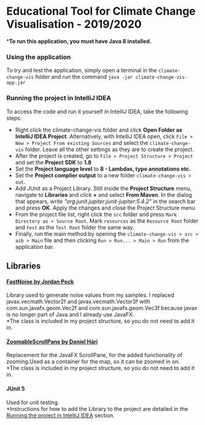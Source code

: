 # Educational Tool for Climate Change Visualisation - 2019/2020

***To run this application, you must have Java 8 installed.**

### Using the application
To try and test the application, simply open a terminal in the `climate-change-vis` folder and run the command `java -jar climate-change-vis-app.jar`

### Running the project in IntelliJ IDEA

To access the code and run it yourself in IntelliJ IDEA, take the following steps:
- Right click the climate-change-vis folder and click **Open Folder as IntelliJ IDEA Project**. Alternatively, with IntelliJ IDEA open, click `File > New > Project From existing Sources` and select the `climate-change-vis` folder. Leave all the other settings as they are to create the project.
- After the project is created, go to `File > Project Structure > Project` and set the **Project SDK** to **1.8**
- Set the **Project language level** to **8 - Lambdas, type annotations etc.**
- Set the **Project complier output** to a new folder `climate-change-vis > out`.
- Add JUnit as a Project Library. Still inside the **Project Structure** menu, navigate to **Libraries** and click **+** and select **From Maven**. In the dialog that appears, write *"org.junit.jupiter:junit-jupiter:5.4.2"* in the search bar and press **OK**. Apply the changes and close the Project Structure menu 
- From the project file list, right click the `src` folder and press `Mark Directory as > Source Root`. Mark `resources` as the `Resource Root` folder and `test` as the `Test Root` folder the same way.
- Finally, run the main method by opening the `climate-change-vis > src > aib > Main` file and then clicking `Run > Run... > Main > Run` from the application bar.

## Libraries
#### [FastNoise by Jordan Peck](https://github.com/Auburns/FastNoise_Java)
Library used to generate noise values from my samples. I replaced javax.vecmath.Vector2f and javax.vecmath.Vector3f with com.sun.javafx.geom.Vec2f and com.sun.javafx.geom.Vec3f because javax is no longer part of Java and I already use JavaFX.\
*The class is included in my project structure, so you do not need to add it in.

#### [ZoomableScrollPane by Daniel Hári](https://stackoverflow.com/a/44314455)
Replacement for the JavaFX ScrollPane, for the added functionality of zooming.Used as a container for the map, so it can be zoomed in on.\
*The class is included in my project structure, so you do not need to add it in.

#### JUnit 5
Used for unit testing.\
*Instructions for how to add the Library to the project are detailed in the [Running the project in IntelliJ IDEA](#running-the-project-in-intellij-idea) section.
